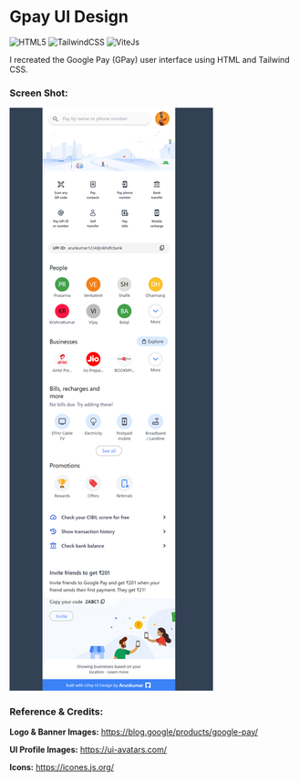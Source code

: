 # Gpay UI Design
![HTML5](https://img.shields.io/badge/-HTML_5-f06529?style=for-the-badge&logo=HTML5&logoColor=fafafa)
![TailwindCSS](https://img.shields.io/badge/-Tailwind_css-38BDF8?style=for-the-badge&logo=tailwindcss&logoColor=fafafa)
![ViteJs](https://img.shields.io/badge/-Vite_js-FFD42C?style=for-the-badge&logo=vite&logoColor=161616)

I recreated the Google Pay (GPay) user interface using HTML and Tailwind CSS.

### Screen Shot:

![GPay UI Screen](./screenshots/Gpay%20UI%20Screen.png)

### Reference & Credits:

__Logo & Banner Images:__  https://blog.google/products/google-pay/

__UI Profile Images:__ https://ui-avatars.com/

__Icons:__ https://icones.js.org/




